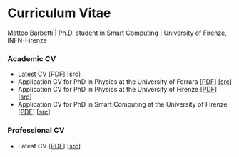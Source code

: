 # Curriculum Vitae
Matteo Barbetti | Ph.D. student in Smart Computing | University of Firenze, INFN-Firenze

### Academic CV
* Latest CV [[PDF](https://github.com/mbarbetti/cv-barbetti/blob/master/academic-cv/main/cv-barbetti.pdf)] [[src](https://github.com/mbarbetti/cv-barbetti/blob/master/academic-cv/main/src)]
* Application CV for PhD in Physics at the University of Ferrara [[PDF](https://github.com/mbarbetti/cv-barbetti/blob/master/academic-cv/phd-applications/cv-ferrara-physics.pdf)] [[src](https://github.com/mbarbetti/cv-barbetti/blob/master/academic-cv/phd-applications/src/ferrara-physics.tex)]
* Application CV for PhD in Physics at the University of Firenze [[PDF](https://github.com/mbarbetti/cv-barbetti/blob/master/academic-cv/phd-applications/cv-firenze-physics.pdf)] [[src](https://github.com/mbarbetti/cv-barbetti/blob/master/academic-cv/phd-applications/src/firenze-physics.tex)]
* Application CV for PhD in Smart Computing at the University of Firenze [[PDF](https://github.com/mbarbetti/cv-barbetti/blob/master/academic-cv/phd-applications/cv-firenze-smart-computing.pdf)] [[src](https://github.com/mbarbetti/cv-barbetti/blob/master/academic-cv/phd-applications/src/firenze-smart-computing.tex)]

### Professional CV
* Latest CV [[PDF](https://github.com/mbarbetti/cv-barbetti/blob/master/professional-cv/main/cv-barbetti.pdf)] [[src](https://github.com/mbarbetti/cv-barbetti/blob/master/professional-cv/main/src)]